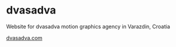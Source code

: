 # dvasadva

Website for dvasadva motion graphics agency in Varazdin, Croatia

[dvasadva.com](https://dvasadva.com)
